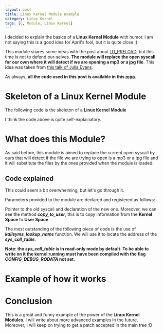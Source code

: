 ```yaml
---
layout: post
title: Linux Kernel Module example
category: Linux Kernel
tags: [C, Module, Linux Kernel]
---
```


I decided to explain the basics of a **Linux Kernel Module** with humor. I am not saying this is a good idea for April's fool, but it is quite close ;)

This module shares some ideas with the post about [LD_PRELOAD](http://maitesin.github.io//LD_PRELOAD_as_defense/), but this time is not to defend our-selves. **The module will replace the open syscall for our own where it will detect if we are opening a mp3 or a jpg file**. This idea was taken from [this talk of Julia Evans](https://www.youtube.com/watch?v=0IQlpFWTFbM).

As always, **all the code used in this post is available in this [repo](https://github.com/maitesin/blog/tree/master/rickroll_module_2016_03_19)**.

# Skeleton of a Linux Kernel Module
The following code is the skeleton of a **Linux Kernel Module**
<script src="https://gist.github.com/maitesin/6bfc964fa1fe1e816494.js"></script>

I think the code above is quite self-explainatory.

# What does this Module?
As said before, this module is aimed to replace the current open syscall by ours that will detect if the file we are trying to open is a mp3 or a jpg file and it will substitute the files by the ones provided when the module is loaded.

## Code explained
<script src="https://gist.github.com/maitesin/461b74a13f1d1ca34cf6.js"></script>
This could seem a bit overwhelming, but let's go through it.

Parameters provided to the module are declared and registered as follows:
<script src="https://gist.github.com/maitesin/481eba1e505c92e27895.js"></script>

Pointer to the old syscall and declaration of the new one. Moreover, we can see the method ***copy_to_user***, this is to copy information from the **Kernel Space** to **User Space**.
<script src="https://gist.github.com/maitesin/a175d0f01e22d4606960.js"></script>

The most outstanding of the following piece of code is the use of ***kallsyms_lookup_name*** function. We will use it to locate the address of the ***sys_call_table***.
<script src="https://gist.github.com/maitesin/7e857ba5bdb3f8e900d3.js"></script>

**Note: the *sys_call_table* is in read-only mode by default. To be able to write on it the kernel running must have been compiled with the flag *CONFIG_DEBUG_RODATA* not set.**

# Example of how it works


# Conclusion
This is a great and funny example of the power of the **Linux Kernel Modules**. I will write about more advanced examples in the future. Moreover, I will keep on trying to get a patch accepted in the main tree :D
